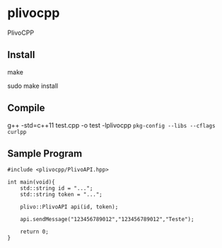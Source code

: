 # plivocpp
PlivoCPP

## Install ##
make

sudo make install

## Compile ##
g++ -std=c++11 test.cpp -o test -lplivocpp `pkg-config --libs --cflags curlpp`

## Sample Program ##
```
#include <plivocpp/PlivoAPI.hpp>

int main(void){
    std::string id = "...";
    std::string token = "...";

    plivo::PlivoAPI api(id, token);

    api.sendMessage("123456789012","123456789012","Teste");

    return 0;
}
```
